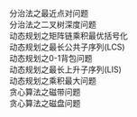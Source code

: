 分治法之最近点对问题  
分治法之二叉树深度问题  
动态规划之矩阵链乘积最优括号化  
动态规划之最长公共子序列(LCS)  
动态规划之0-1背包问题  
动态规划之最长上升子序列(LIS)  
动态规划之乘积最大问题  
贪心算法之磁带问题  
贪心算法之磁盘问题  
